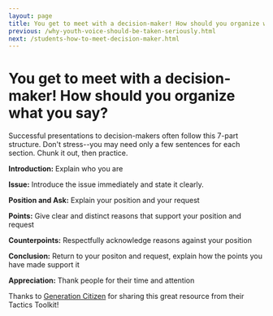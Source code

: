 ```yaml
---
layout: page
title: You get to meet with a decision-maker! How should you organize what you say?
previous: /why-youth-voice-should-be-taken-seriously.html
next: /students-how-to-meet-decision-maker.html
---
```


You get to meet with a decision-maker! How should you organize what you say?
=================

Successful presentations to decision-makers often follow this 7-part structure. Don't stress--you may need only a few sentences for each section. Chunk it out, then practice.

**Introduction:** Explain who you are

**Issue:** Introduce the issue immediately and state it clearly.

**Position and Ask:** Explain your position and your request

**Points:** Give clear and distinct reasons that support your position and request

**Counterpoints:** Respectfully acknowledge reasons against your position

**Conclusion:** Return to your positon and request, explain how the points you have made support it

**Appreciation:** Thank people for their time and attention

Thanks to [Generation Citizen](https://generationcitizen.org) for sharing this great resource from their Tactics Toolkit!
